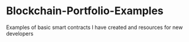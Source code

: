 # Blockchain-Portfolio-Examples
Examples of basic smart contracts I have created 
and resources for new developers
